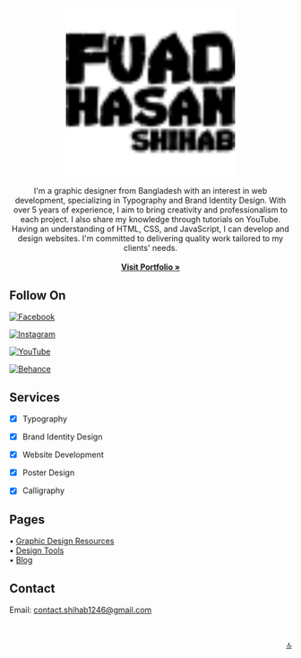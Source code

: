 <!--
**fuadhasanshihab/fuadhasanshihab** is a ✨ _special_ ✨ repository because its `README.md` (this file) appears on your GitHub profile.

Here are some ideas to get you started:

- 🔭 I’m currently working on ...
- 🌱 I’m currently learning ...
- 👯 I’m looking to collaborate on ...
- 🤔 I’m looking for help with ...
- 💬 Ask me about ...
- 📫 How to reach me: ...
- 😄 Pronouns: ...
- ⚡ Fun fact: ...
-->

<a name="readme-top"></a>
<!-- PROJECT LOGO -->
<div align="center">
  <a href="https://github.com/fuadhasanshihab">
    <img src="https://raw.githubusercontent.com/fuadhasanshihab/img/main/footer-fuadhasanshihab.svg" alt="Logo" width="60%">
  </a>
  <!--
  <h1 align="center">Fuad Hasan Shihab</h1>
  -->
  <p align="center">
    I'm a graphic designer from Bangladesh with an interest in web development, specializing in Typography and Brand Identity Design. With over 5 years of experience, I aim to bring creativity and professionalism to each project. I also share my knowledge through tutorials on YouTube. Having an understanding of HTML, CSS, and JavaScript, I can develop and design websites. I'm committed to delivering quality work tailored to my clients' needs.
    <br /><br/>
    <a href="https://fuadhasanshihab.blogspot.com"><strong>Visit Portfolio »</strong></a>
    <br />
  </p>
</div>



<!-- TABLE OF CONTENTS
<details>
  <summary>Table of Contents</summary>
  <ol>
    <li><a href="#follow-me-on">Follow Me On</a></li>
    <li><a href="#services">Services</a></li>
    <li><a href="#pages">Pages</a></li>
    <li><a href="#contact">Contact</a></li>
  </ol>
</details> -->


<!-- SOCIAL MEDIA https://gist.github.com/cxmeel/0dbc95191f239b631c3874f4ccf114e2 -->
## Follow On

[![Facebook](https://gist.githubusercontent.com/cxmeel/0dbc95191f239b631c3874f4ccf114e2/raw/bb4634715f95ebb209b4e0bcdd4d2d98fe64c64c/facebook-compact.svg)](https://www.facebook.com/fuadhasanshihabyt/)

[![Instagram](https://gist.githubusercontent.com/cxmeel/0dbc95191f239b631c3874f4ccf114e2/raw/bb4634715f95ebb209b4e0bcdd4d2d98fe64c64c/instagram-compact.svg)](https://www.instagram.com/fuadhasan_shihab/)

[![YouTube](https://gist.githubusercontent.com/cxmeel/0dbc95191f239b631c3874f4ccf114e2/raw/bb4634715f95ebb209b4e0bcdd4d2d98fe64c64c/youtube-compact.svg)](https://youtube.com/channel/UCVXhsiFQQAd727b5SwbbouA)

[![Behance](https://gist.githubusercontent.com/cxmeel/0dbc95191f239b631c3874f4ccf114e2/raw/bb4634715f95ebb209b4e0bcdd4d2d98fe64c64c/behance-compact.svg)](https://www.behance.net/fuadhasanshihab)


<!-- Service -->
## Services

- [x] Typography
- [x] Brand Identity Design
- [x] Website Development
- [x] Poster Design
- [x] Calligraphy
    

<!-- PROJECT LOGO -->
## Pages
• <a href="https://fuadhasanshihab.blogspot.com/search/Label/Resources">Graphic Design Resources</a>    
   • <a href="https://fuadhasanshihab.blogspot.com/p/tools.html">Design Tools</a>   
   • <a href="https://fuadhasanshihab.blogspot.com/search/Label/Blog">Blog</a>


<!-- CONTACT -->
## Contact
Email:
contact.shihab1246@gmail.com
<!--
FB Messenger: [m.me/fuadhasan.shihab](https://m.me/fuadhasan.shihab/)
-->

<br/>
<p align="right"><a href="#readme-top">🔝</a></p>

<!-- Copyright 2024 Fuad Hasan Shihab -->
